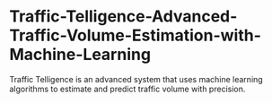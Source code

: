 # Traffic-Telligence-Advanced-Traffic-Volume-Estimation-with-Machine-Learning
Traffic Telligence is an advanced system that uses machine learning  algorithms to estimate and predict traffic volume with precision.
